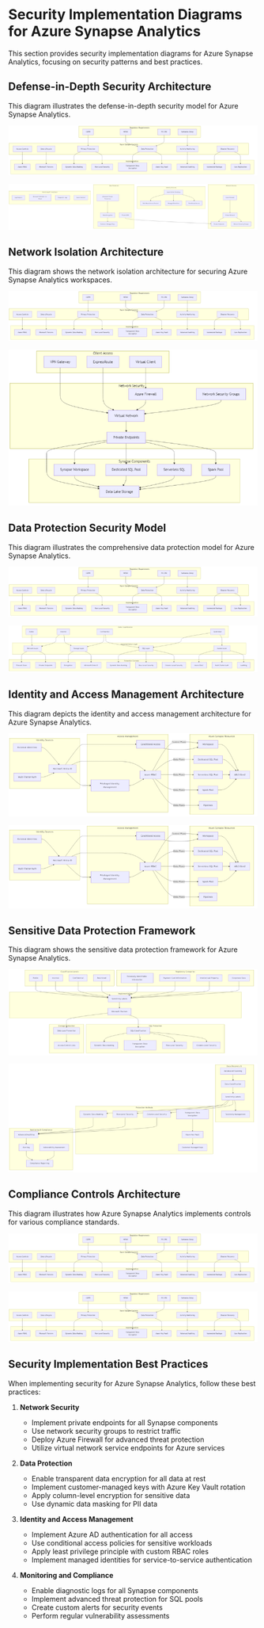 # Security Implementation Diagrams for Azure Synapse Analytics

This section provides security implementation diagrams for Azure Synapse Analytics, focusing on security patterns and best practices.

## Defense-in-Depth Security Architecture

This diagram illustrates the defense-in-depth security model for Azure Synapse Analytics.

<!-- Mermaid diagram for MkDocs rendering -->
![Compliance Controls Framework](../images/diagrams/compliance-controls.png)

<!-- Static image fallback for GitHub -->
![Defense-in-Depth Security Architecture for Azure Synapse Analytics showing four layers: Network Security (Private Endpoints, NSGs, Firewall, VNet), Identity & Access (AAD, RBAC, Managed Identities, Conditional Access), Data Protection (Customer Managed Keys, Encryption, ATP, Private DNS), and Monitoring & Compliance (Log Analytics, Microsoft Defender, Diagnostics, Sentinel)](../images/diagrams/defense-in-depth-security.png)

## Network Isolation Architecture

This diagram shows the network isolation architecture for securing Azure Synapse Analytics workspaces.

![Compliance Controls Framework](../images/diagrams/compliance-controls.png)


<!-- Static image fallback for GitHub -->
![Network Isolation Architecture for Synapse Analytics showing connections between corporate network components (ExpressRoute, VPN, Firewall) to virtual network and security components (NSGs, Route Tables) that protect Synapse workspace resources (Spark Pools, SQL Pools, Integration Runtime)](../images/diagrams/network-isolation-architecture.png)

## Data Protection Security Model

This diagram illustrates the comprehensive data protection model for Azure Synapse Analytics.

<!-- Mermaid diagram for MkDocs rendering -->
![Compliance Controls Framework](../images/diagrams/compliance-controls.png)


<!-- Static image fallback for GitHub -->
![Data Protection Security Model for Azure Synapse Analytics showing three connected components: Data Storage Security (ADLS, Storage Encryption, RBAC, ACLs), Data Access Security (Column/Row Security, Data Masking, AAD Auth, Private Endpoints), and Key Management (Key Vault, Customer-Managed Keys, BYOK, HSM)](../images/diagrams/data-protection-model.png)

## Identity and Access Management Architecture

This diagram depicts the identity and access management architecture for Azure Synapse Analytics.

<!-- Mermaid diagram for MkDocs rendering -->
![Identity and Access Management Architecture](../images/diagrams/identity-access-architecture.png)

<!-- Static image fallback for GitHub -->
![Identity and Access Management Architecture for Azure Synapse Analytics showing Authentication (AAD, MFA, Conditional Access, Managed Identities) connecting to Authorization (RBAC, ACLs, Column/Row Security) which connects to Synapse Resources (Workspace, SQL Pools, Spark Pools, Pipelines, Data)](../images/diagrams/identity-access-architecture.png)

## Sensitive Data Protection Framework

This diagram shows the sensitive data protection framework for Azure Synapse Analytics.

<!-- Mermaid diagram for MkDocs rendering -->
![Data Classification Framework](../images/diagrams/data-classification-framework.png)

<!-- Static image fallback for GitHub -->
![Sensitive Data Protection Framework showing the flow between Data Discovery & Classification (Scanning, Classification, Labels, Purview), Data Protection Techniques (Masking, Encryption, Hashing, Tokenization), and Monitoring & Auditing (ATP, SQL Auditing, Vulnerability Assessment, Log Analytics)](../images/diagrams/sensitive-data-protection.png)

## Compliance Controls Architecture

This diagram illustrates how Azure Synapse Analytics implements controls for various compliance standards.

<!-- Mermaid diagram for MkDocs rendering -->
![Compliance Controls Framework](../images/diagrams/compliance-controls.png)

<!-- Static image fallback for GitHub -->
![Compliance Controls Architecture showing how various compliance standards (HIPAA, GDPR, PCI DSS, ISO 27001, SOC 1/2) connect to control implementations (Encryption, Auditing, Access Control, Monitoring, DLP) which are applied to the Synapse Workspace](../images/diagrams/compliance-controls.png)

## Security Implementation Best Practices

When implementing security for Azure Synapse Analytics, follow these best practices:

1. __Network Security__
   - Implement private endpoints for all Synapse components
   - Use network security groups to restrict traffic
   - Deploy Azure Firewall for advanced threat protection
   - Utilize virtual network service endpoints for Azure services

2. __Data Protection__
   - Enable transparent data encryption for all data at rest
   - Implement customer-managed keys with Azure Key Vault rotation
   - Apply column-level encryption for sensitive data
   - Use dynamic data masking for PII data

3. __Identity and Access Management__
   - Implement Azure AD authentication for all access
   - Use conditional access policies for sensitive workloads
   - Apply least privilege principle with custom RBAC roles
   - Implement managed identities for service-to-service authentication

4. __Monitoring and Compliance__
   - Enable diagnostic logs for all Synapse components
   - Implement advanced threat protection for SQL pools
   - Create custom alerts for security events
   - Perform regular vulnerability assessments
